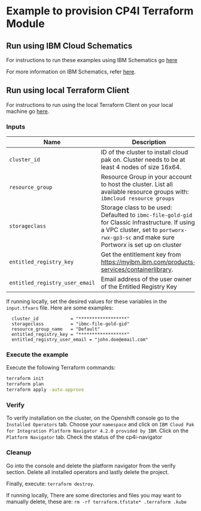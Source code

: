 # Example to provision CP4I Terraform Module

## Run using IBM Cloud Schematics

For instructions to run these examples using IBM Schematics go [here]([../Using_Schematics.md](https://cloud.ibm.com/docs/schematics?topic=schematics-get-started-terraform))

For more information on IBM Schematics, refer [here](https://cloud.ibm.com/docs/schematics?topic=schematics-get-started-terraform).

## Run using local Terraform Client

For instructions to run using the local Terraform Client on your local machine go [here]([../Using_Terraform.md](https://ibm.github.io/cloud-enterprise-examples/iac/setup-environment/)). 


### Inputs

| Name                               | Description  | Default                     | Required |
| ---------------------------------- | ----- | --------------------------- | -------- |
| `cluster_id`                       | ID of the cluster to install cloud pak on. Cluster needs to be at least 4 nodes of size 16x64.|                             | Yes       |
| `resource_group`                   | Resource Group in your account to host the cluster. List all available resource groups with: `ibmcloud resource groups`     | `Default`         | Yes       |
| `storageclass`                   | Storage class to be used: Defaulted to `ibmc-file-gold-gid` for Classic Infrastructure. If using a VPC cluster, set to `portworx-rwx-gp3-sc` and make sure Portworx is set up on cluster  | `ibmc-file-gold-gid`         | Yes       |
| `entitled_registry_key`            | Get the entitlement key from https://myibm.ibm.com/products-services/containerlibrary.   |                             | Yes      |
| `entitled_registry_user_email`     | Email address of the user owner of the Entitled Registry Key   |                             | Yes      |

If running locally, set the desired values for these variables in the `input.tfvars` file.  Here are some examples:

```hcl
  cluster_id            = "******************"
  storageclass          = "ibmc-file-gold-gid"
  resource_group_name   = "Default"
  entitled_registry_key = "******************"
  entitled_registry_user_email = "john.doe@email.com"
```

### Execute the example

Execute the following Terraform commands:

```bash
terraform init
terraform plan
terraform apply -auto-approve
```

### Verify

To verify installation on the cluster, on the Openshift console go to the `Installed Operators` tab. Choose your `namespace` and click on `IBM Cloud Pak for Integration Platform Navigator
4.2.0 provided by IBM`. Click on the `Platform Navigator` tab. Check the status of the cp4i-navigator

### Cleanup

Go into the console and delete the platform navigator from the verify section. Delete all installed operators and lastly delete the project.

Finally, execute: `terraform destroy`.

If running locally, There are some directories and files you may want to manually delete, these are: `rm -rf terraform.tfstate* .terraform .kube`
